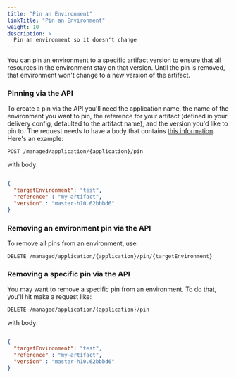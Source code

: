 ```yaml
---
title: "Pin an Environment"
linkTitle: "Pin an Environment"
weight: 10
description: >
  Pin an environment so it doesn't change
---
```


You can pin an environment to a specific artifact version to ensure that all resources in the environment stay on that version.
Until the pin is removed, that environment won't change to a new version of the artifact.


### Pinning via the API

To create a pin via the API you'll need the application name, the name of the environment you want to pin, the reference for your artifact (defined in your delivery config, defaulted to the artifact name), and the version you'd like to pin to.
The request needs to have a body that contains [this information](https://github.com/spinnaker/gate/blob/master/gate-core/src/main/groovy/com/netflix/spinnaker/gate/model/manageddelivery/EnvironmentArtifactPin.java).
Here's an example:

`POST /managed/application/{application}/pin`

with body:
```json

{
  "targetEnvironment": "test",
  "reference" : "my-artifact",
  "version" : "master-h10.62bbbd6"
}
```


### Removing an environment pin via the API

To remove all pins from an environment, use:

`DELETE /managed/application/{application}/pin/{targetEnvironment}`


### Removing a specific pin via the API

You may want to remove a specific pin from an environment. To do that, you'll hit make a request like:

`DELETE /managed/application/{application}/pin`

with body:
```json

{
  "targetEnvironment": "test",
  "reference" : "my-artifact",
  "version" : "master-h10.62bbbd6"
}
```
